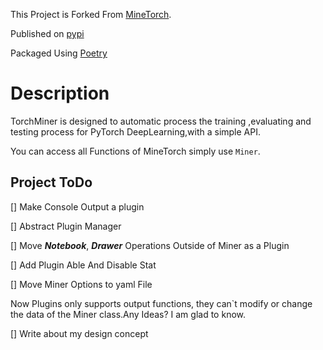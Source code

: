 This Project is Forked From [MineTorch](https://github.com/louis-she/minetorch).

Published on [pypi](https://pypi.org/project/torchminer/)

Packaged Using [Poetry](https://python-poetry.org/)

# Description
TorchMiner is designed to automatic process the training ,evaluating and testing process for PyTorch DeepLearning,with a simple API.

You can access all Functions of MineTorch simply use `Miner`.

## Project ToDo

 [] Make Console Output a plugin 
 
 [] Abstract Plugin Manager

 [] Move ***Notebook***, ***Drawer*** Operations Outside of Miner as a Plugin
 
 [] Add Plugin Able And Disable Stat
 
 [] Move Miner Options to yaml File
 
 Now Plugins only supports output functions, they can`t modify or change the data of the Miner class.Any Ideas? I am glad to know.
 
 [] Write about my design concept